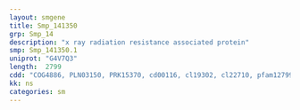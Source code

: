 ```yaml
---
layout: smgene
title: Smp_141350
grp: Smp_14
description: "x ray radiation resistance associated protein"
smp: Smp_141350.1
uniprot: "G4V7Q3"
length:  2799
cdd: "COG4886, PLN03150, PRK15370, cd00116, cl19302, cl22710, pfam12799, pfam13855"
kk: ns
categories: sm
---
```

